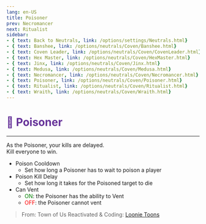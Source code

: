 ```yaml
---
lang: en-US
title: Poisoner
prev: Necromancer
next: Ritualist
sidebar:
- { text: Back to Neutrals, link: /options/settings/Neutrals.html}
- { text: Banshee, link: /options/neutrals/Coven/Banshee.html}
- { text: Coven Leader, link: /options/neutrals/Coven/CovenLeader.html}
- { text: Hex Master, link: /options/neutrals/Coven/HexMaster.html}
- { text: Jinx, link: /options/neutrals/Coven/Jinx.html}
- { text: Medusa, link: /options/neutrals/Coven/Medusa.html} 
- { text: Necromancer, link: /options/neutrals/Coven/Necromancer.html}
- { text: Poisoner, link: /options/neutrals/Coven/Poisoner.html}
- { text: Ritualist, link: /options/neutrals/Coven/Ritualist.html}
- { text: Wraith, link: /options/neutrals/Coven/Wraith.html}
---
```


# <font color="#663399">🧪 <b>Poisoner</b></font> <Badge text="Coven" type="tip" vertical="middle"/>
---

As the Poisoner, your kills are delayed.<br>
Kill everyone to win.
* Poison Cooldown
  * Set how long a Poisoner has to wait to poison a player
* Poison Kill Delay
  * Set how long it takes for the Poisoned target to die
* Can Vent
  * <font color=green>ON</font>: the Poisoner has the ability to Vent
  * <font color=red>OFF</font>: the Poisoner cannot vent

> From: Town of Us Reactivated & Coding: [Loonie Toons](https://github.com/Loonie-Toons)